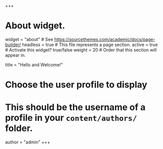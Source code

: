 +++
# About widget.
widget = "about"  # See https://sourcethemes.com/academic/docs/page-builder/
headless = true  # This file represents a page section.
active = true  # Activate this widget? true/false
weight = 20  # Order that this section will appear in.

title = "Hello and Welcome!"

# Choose the user profile to display
# This should be the username of a profile in your `content/authors/` folder.
author = "admin"
+++
